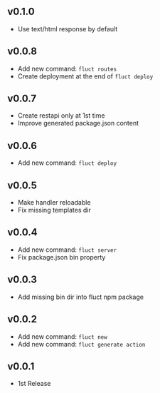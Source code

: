 ## v0.1.0
- Use text/html response by default

## v0.0.8
- Add new command: `fluct routes`
- Create deployment at the end of `fluct deploy`

## v0.0.7
- Create restapi only at 1st time
- Improve generated package.json content

## v0.0.6
- Add new command: `fluct deploy`

## v0.0.5
- Make handler reloadable
- Fix missing templates dir

## v0.0.4
- Add new command: `fluct server`
- Fix package.json bin property

## v0.0.3
- Add missing bin dir into fluct npm package

## v0.0.2
- Add new command: `fluct new`
- Add new command: `fluct generate action`

## v0.0.1
- 1st Release
